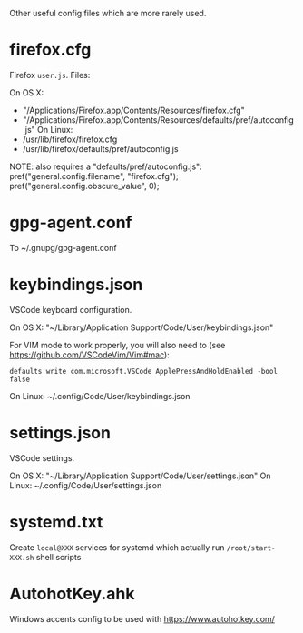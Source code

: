 Other useful config files which are more rarely used.

# firefox.cfg

Firefox `user.js`. Files:

On OS X:
- "/Applications/Firefox.app/Contents/Resources/firefox.cfg"
- "/Applications/Firefox.app/Contents/Resources/defaults/pref/autoconfig.js"
On Linux:
- /usr/lib/firefox/firefox.cfg
- /usr/lib/firefox/defaults/pref/autoconfig.js

NOTE: also requires a "defaults/pref/autoconfig.js":
	pref("general.config.filename", "firefox.cfg");
	pref("general.config.obscure_value", 0);

# gpg-agent.conf

To ~/.gnupg/gpg-agent.conf

# keybindings.json

VSCode keyboard configuration.

On OS X:
	"~/Library/Application Support/Code/User/keybindings.json"

For VIM mode to work properly, you will also need to (see https://github.com/VSCodeVim/Vim#mac):

	defaults write com.microsoft.VSCode ApplePressAndHoldEnabled -bool false

On Linux:
	~/.config/Code/User/keybindings.json

# settings.json

VSCode settings.

On OS X:
	"~/Library/Application Support/Code/User/settings.json"
On Linux:
	~/.config/Code/User/settings.json

# systemd.txt

Create `local@XXX` services for systemd which actually run `/root/start-XXX.sh` shell scripts

# AutohotKey.ahk

Windows accents config to be used with https://www.autohotkey.com/
